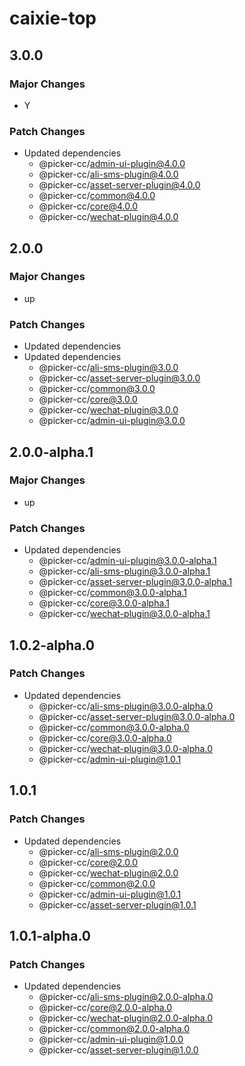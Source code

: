 # caixie-top

## 3.0.0

### Major Changes

-   Y

### Patch Changes

-   Updated dependencies
    -   @picker-cc/admin-ui-plugin@4.0.0
    -   @picker-cc/ali-sms-plugin@4.0.0
    -   @picker-cc/asset-server-plugin@4.0.0
    -   @picker-cc/common@4.0.0
    -   @picker-cc/core@4.0.0
    -   @picker-cc/wechat-plugin@4.0.0

## 2.0.0

### Major Changes

-   up

### Patch Changes

-   Updated dependencies
-   Updated dependencies
    -   @picker-cc/ali-sms-plugin@3.0.0
    -   @picker-cc/asset-server-plugin@3.0.0
    -   @picker-cc/common@3.0.0
    -   @picker-cc/core@3.0.0
    -   @picker-cc/wechat-plugin@3.0.0
    -   @picker-cc/admin-ui-plugin@3.0.0

## 2.0.0-alpha.1

### Major Changes

-   up

### Patch Changes

-   Updated dependencies
    -   @picker-cc/admin-ui-plugin@3.0.0-alpha.1
    -   @picker-cc/ali-sms-plugin@3.0.0-alpha.1
    -   @picker-cc/asset-server-plugin@3.0.0-alpha.1
    -   @picker-cc/common@3.0.0-alpha.1
    -   @picker-cc/core@3.0.0-alpha.1
    -   @picker-cc/wechat-plugin@3.0.0-alpha.1

## 1.0.2-alpha.0

### Patch Changes

-   Updated dependencies
    -   @picker-cc/ali-sms-plugin@3.0.0-alpha.0
    -   @picker-cc/asset-server-plugin@3.0.0-alpha.0
    -   @picker-cc/common@3.0.0-alpha.0
    -   @picker-cc/core@3.0.0-alpha.0
    -   @picker-cc/wechat-plugin@3.0.0-alpha.0
    -   @picker-cc/admin-ui-plugin@1.0.1

## 1.0.1

### Patch Changes

-   Updated dependencies
    -   @picker-cc/ali-sms-plugin@2.0.0
    -   @picker-cc/core@2.0.0
    -   @picker-cc/wechat-plugin@2.0.0
    -   @picker-cc/common@2.0.0
    -   @picker-cc/admin-ui-plugin@1.0.1
    -   @picker-cc/asset-server-plugin@1.0.1

## 1.0.1-alpha.0

### Patch Changes

-   Updated dependencies
    -   @picker-cc/ali-sms-plugin@2.0.0-alpha.0
    -   @picker-cc/core@2.0.0-alpha.0
    -   @picker-cc/wechat-plugin@2.0.0-alpha.0
    -   @picker-cc/common@2.0.0-alpha.0
    -   @picker-cc/admin-ui-plugin@1.0.0
    -   @picker-cc/asset-server-plugin@1.0.0
